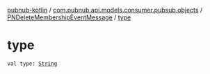 [pubnub-kotlin](../../index.md) / [com.pubnub.api.models.consumer.pubsub.objects](../index.md) / [PNDeleteMembershipEventMessage](index.md) / [type](./type.md)

# type

`val type: `[`String`](https://kotlinlang.org/api/latest/jvm/stdlib/kotlin/-string/index.html)